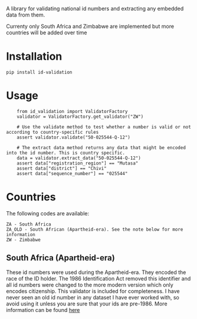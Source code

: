A library for validating national id numbers and extracting any embedded data from them.

Currenty only South Africa and Zimbabwe are implemented but more countries will be added over time

# Installation

    pip install id-validation
    
# Usage

```
    from id_validation import ValidatorFactory
    validator = ValidatorFactory.get_validator("ZW")

    # Use the validate method to test whether a number is valid or not according to country-specific rules
    assert validator.validate("50-025544-Q-12")

    # The extract data method returns any data that might be encoded into the id number. This is country specific.
    data = validator.extract_data("50-025544-Q-12")
    assert data["registration_region"] == "Mutasa"
    assert data["district"] == "Chivi"
    assert data["sequence_number"] == "025544"
```

# Countries
The following codes are available:

    ZA - South Africa
    ZA_OLD - South African (Apartheid-era). See the note below for more information
    ZW - Zimbabwe

## South Africa (Apartheid-era)
These id numbers were used during the Apartheid-era. They encoded the race of the ID holder. The 1986 Identification Act removed this identifier and all id numbers were changed to the more modern version which only encodes citizenship. This validator is included for completeness. I have never seen an old id number in any dataset I have ever worked with, so avoid using it unless you are sure that your ids are pre-1986. More information can be found [here](https://web.archive.org/web/20220705233321/https://www.thoughtco.com/south-african-apartheid-era-identity-numbers-4070233)